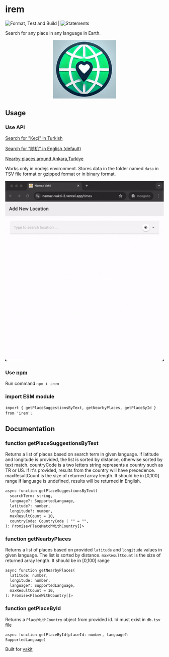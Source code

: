 # irem

![Format, Test and Build](https://github.com/canbax/irem/actions/workflows/test.yml/badge.svg) | ![Statements](https://img.shields.io/badge/statements-92.37%25-brightgreen.svg?style=flat)

Search for any place in any language in Earth.

<p align="center">
    <img src="irem-icon.png" alt="Logo" width="200"/>
</p>

## Usage

### Use API

[Search for "Keçi" in Turkish](https://vakit.vercel.app/api/searchPlaces?q=Keçi?lang=tr)

[Search for "随机" in English (default)](https://vakit.vercel.app/api/searchPlaces?q=随机)

[Nearby places around Ankara,Turkiye](https://vakit.vercel.app/api/nearByPlaces?lat=40.0006929&lng=32.8519762&lang=tr)

Works only in nodejs environment. Stores data in the folder named `data` in TSV file format or gzipped format or in binary format.

<p align="center">
    <img src="recording.gif" alt="Logo" width="750"/>
</p>

### Use [npm](https://www.npmjs.com/package/irem)

Run command `npm i irem`

### import ESM module

`import { getPlaceSuggestionsByText, getNearbyPlaces, getPlaceById } from 'irem';`

## Documentation

### function getPlaceSuggestionsByText

Returns a list of places based on search term in given language. if latitude and longitude is provided, the list is sorted by distance, otherwise sorted by text match. countryCode is a two letters string represents a country such as TR or US. If it's provided, results from the country will have precedence. maxResultCount is the size of returned array length. It should be in [0,100] range If language is undefined, results will be returned in English.

```
async function getPlaceSuggestionsByText(
  searchTerm: string,
  language?: SupportedLanguage,
  latitude?: number,
  longitude?: number,
  maxResultCount = 10,
  countryCode: CountryCode | "" = "",
): Promise<PlaceMatchWithCountry[]>
```

### function getNearbyPlaces

Returns a list of places based on provided `latitude` and `longitude` values in given language. The list is sorted by distance.
`maxResultCount` is the size of returned array length. It should be in [0,100] range

```
async function getNearbyPlaces(
  latitude: number,
  longitude: number,
  language?: SupportedLanguage,
  maxResultCount = 10,
): Promise<PlaceWithCountry[]>
```

### function getPlaceById

Returns a `PlaceWithCountry` object from provided id. Id must exist in `db.tsv` file

```
async function getPlaceById(placeId: number, language?: SupportedLanguage)
```

Built for [vakit](https://vakit.vercel.app/)
